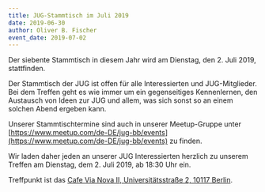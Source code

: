 ```yaml
---
title: JUG-Stammtisch im Juli 2019
date: 2019-06-30
author: Oliver B. Fischer
event_date: 2019-07-02
---
```


Der siebente Stammtisch in diesem Jahr wird am Dienstag, den 2. Juli 2019, stattfinden.

Der Stammtisch der JUG ist offen für alle Interessierten und JUG-Mitglieder. Bei dem Treffen geht es wie immer um ein gegenseitiges Kennenlernen, den Austausch von Ideen zur JUG und allem, was sich sonst so an einem solchen Abend ergeben kann.
<!--more-->

Unserer Stammtischtermine sind auch in unserer Meetup-Gruppe unter [https://www.meetup.com/de-DE/jug-bb/events](https://www.meetup.com/de-DE/jug-bb/events) zu finden.

Wir laden daher jeden an unserer JUG Interessierten herzlich zu unserem Treffen am Dienstag, dem 2. Juli 2019, ab 18:30 Uhr ein.

Treffpunkt ist das [Cafe Via Nova II, Universitätsstraße 2, 10117 Berlin](http://vianova2.com/).

